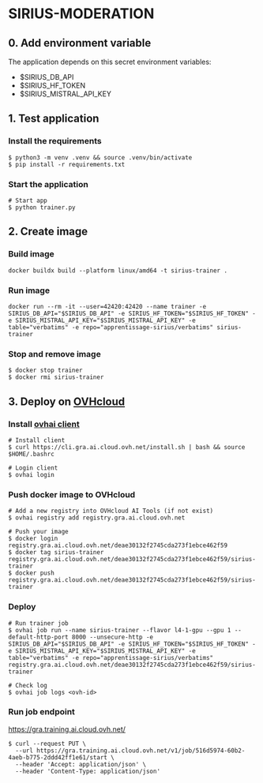 # SIRIUS-MODERATION

## 0. Add environment variable
The application depends on this secret environment variables:
- $SIRIUS_DB_API
- $SIRIUS_HF_TOKEN
- $SIRIUS_MISTRAL_API_KEY

## 1. Test application

### Install the requirements
```
$ python3 -m venv .venv && source .venv/bin/activate
$ pip install -r requirements.txt
```

### Start the application
```
# Start app
$ python trainer.py
```

## 2. Create image

### Build image
```
docker buildx build --platform linux/amd64 -t sirius-trainer .
```
### Run image
```
docker run --rm -it --user=42420:42420 --name trainer -e SIRIUS_DB_API="$SIRIUS_DB_API" -e SIRIUS_HF_TOKEN="$SIRIUS_HF_TOKEN" -e SIRIUS_MISTRAL_API_KEY="$SIRIUS_MISTRAL_API_KEY" -e table="verbatims" -e repo="apprentissage-sirius/verbatims" sirius-trainer
```

### Stop and remove image
```
$ docker stop trainer 
$ docker rmi sirius-trainer
```

## 3. Deploy on [OVHcloud](https://help.ovhcloud.com/csm/en-public-cloud-ai-deploy-build-use-custom-image?id=kb_article_view&sysparm_article=KB0057405)

### Install [ovhai client](https://help.ovhcloud.com/csm/en-gb-public-cloud-ai-cli-install-client?id=kb_article_view&sysparm_article=KB0047844)
```
# Install client
$ curl https://cli.gra.ai.cloud.ovh.net/install.sh | bash && source $HOME/.bashrc

# Login client
$ ovhai login
```

### Push docker image to OVHcloud
```
# Add a new registry into OVHcloud AI Tools (if not exist)
$ ovhai registry add registry.gra.ai.cloud.ovh.net

# Push your image
$ docker login registry.gra.ai.cloud.ovh.net/deae30132f2745cda273f1ebce462f59
$ docker tag sirius-trainer registry.gra.ai.cloud.ovh.net/deae30132f2745cda273f1ebce462f59/sirius-trainer
$ docker push registry.gra.ai.cloud.ovh.net/deae30132f2745cda273f1ebce462f59/sirius-trainer
```

### Deploy
```
# Run trainer job
$ ovhai job run --name sirius-trainer --flavor l4-1-gpu --gpu 1 --default-http-port 8000 --unsecure-http -e SIRIUS_DB_API="$SIRIUS_DB_API" -e SIRIUS_HF_TOKEN="$SIRIUS_HF_TOKEN" -e SIRIUS_MISTRAL_API_KEY="$SIRIUS_MISTRAL_API_KEY" -e table="verbatims" -e repo="apprentissage-sirius/verbatims" registry.gra.ai.cloud.ovh.net/deae30132f2745cda273f1ebce462f59/sirius-trainer

# Check log
$ ovhai job logs <ovh-id>
```

### Run job endpoint
https://gra.training.ai.cloud.ovh.net/

```
$ curl --request PUT \
  --url https://gra.training.ai.cloud.ovh.net/v1/job/516d5974-60b2-4aeb-b775-2ddd42ff1e61/start \
  --header 'Accept: application/json' \
  --header 'Content-Type: application/json'
```